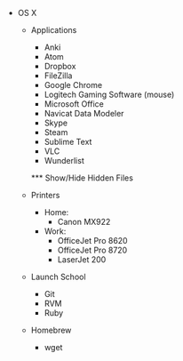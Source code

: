 * OS X
  - Applications
    + Anki
    + Atom
    + Dropbox
    + FileZilla
    + Google Chrome
    + Logitech Gaming Software (mouse)
    + Microsoft Office
    + Navicat Data Modeler
    + Skype
    + Steam
    + Sublime Text
    + VLC
    + Wunderlist


    *** Show/Hide Hidden Files

  - Printers
    + Home:
      * Canon MX922
    + Work:
      * OfficeJet Pro 8620
      * OfficeJet Pro 8720
      * LaserJet 200


  - Launch School
    + Git
    + RVM
    + Ruby



  - Homebrew
    + wget
